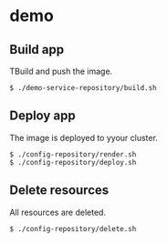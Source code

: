 # demo

## Build app

TBuild and push the image.

```
$ ./demo-service-repository/build.sh
```

## Deploy app

The image is deployed to yyour cluster.

```
$ ./config-repository/render.sh
$ ./config-repository/deploy.sh
```

## Delete resources

All resources are deleted.

```
$ ./config-repository/delete.sh
```
